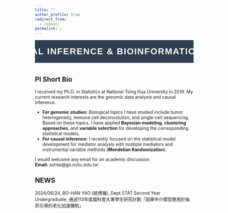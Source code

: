 ```yaml
---
title: ""
author_profile: true
redirect_from: 
  - /about/
permalink: /
---
```


<!-- Banner Section -->
<div class="banner">
  <div class="banner-content">
    <h1>Causal Inference & Bioinformatics Lab</h1>
  </div>
</div>

<!-- PI Short Bio Section -->
<div class="bio-section">
  <h2>PI Short Bio</h2>
  <p>
    I received my Ph.D. in Statistics at National Tsing Hua University in 2019. My current research interests are the genomic data analysis and causal inference.
  </p>
  <ul>
    <li><strong>For genomic studies:</strong>
      Biological topics I have studied include tumor heterogeneity, immune cell deconvolution, and single-cell sequencing. Based on these topics, I have applied <strong>Bayesian modeling</strong>, <strong>clustering approaches</strong>, and <strong>variable selection</strong> for developing the corresponding statistical models.
    </li>
    <li><strong>For causal inference:</strong>
      I recently focused on the statistical model development for mediator analysis with multiple mediators and instrumental variable methods (<strong>Mendelian Randomization</strong>).
    </li>
  </ul>
  <p>
    I would welcome any email for an academic discussion.<br>
    <strong>Email:</strong> ashtai@gs.ncku.edu.tw
  </p>
</div>

<!-- News Section -->
<h2>NEWS</h2>
<!-- Add news here -->
2024/06/24, BO-HAN YAO (姚博瀚), Dept.STAT Second Year Undergraduate, 通過113年度國科會大專學生研究計劃「因果中介模型應用於抽菸引導的老化加速機制」


<!-- Custom CSS for the Banner -->
<style>
  /* Banner Styling */
  .banner {
    background-color: #2c3e50; /* Dark blue background */
    color: #ffffff; /* White text */
    padding: 20px 20px; /* Padding for the banner */
    display: flex; /* Use flexbox to center the content */
    justify-content: center; /* Center the content horizontally */
    align-items: center; /* Center the content vertically */
    text-align: center; /* Center text in the banner */
    width: 100%; /* Full width of the page */
    box-sizing: border-box; /* Ensure padding is included in width */
    margin-bottom: 40px; /* Add space below the banner */
  }

  /* Styling the Banner Heading */
  .banner h1 {
    font-size: clamp(1.0 em, 4vw, 3.0em); /* Adaptive font size between 1.5em and 3em */
    margin: 0; /* No extra margin around the heading */
    font-family: 'Arial', sans-serif; /* Clean font */
    letter-spacing: 2px; /* Spacing between letters */
    text-transform: uppercase; /* Uppercase for the lab name */
    white-space: nowrap; /* Ensure the text stays on one line */
  }
</style>